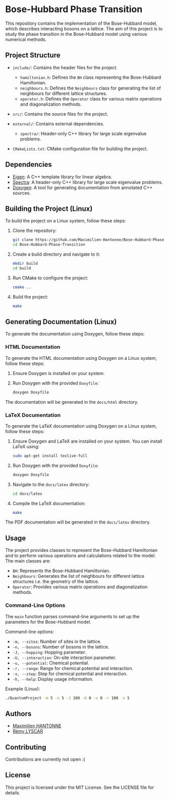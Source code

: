 # Bose-Hubbard Phase Transition

This repository contains the implementation of the Bose-Hubbard model, which describes interacting bosons on a lattice. The aim of this project is to study the phase transition in the Bose-Hubbard model using various numerical methods.

## Project Structure

- `include/`: Contains the header files for the project.
  - `hamiltonian.h`: Defines the `BH` class representing the Bose-Hubbard Hamiltonian.
  - `neighbours.h`: Defines the `Neighbours` class for generating the list of neighbours for different lattice structures.
  - `operator.h`: Defines the `Operator` class for various matrix operations and diagonalization methods.

- `src/`: Contains the source files for the project.

- `external/`: Contains external dependencies.
  - `spectra/`: Header-only C++ library for large scale eigenvalue problems.

- `CMakeLists.txt`: CMake configuration file for building the project.

## Dependencies

- [Eigen](https://eigen.tuxfamily.org/dox/GettingStarted.html): A C++ template library for linear algebra.
- [Spectra](https://spectralib.org/): A header-only C++ library for large scale eigenvalue problems.
- [Doxygen](http://www.doxygen.nl/): A tool for generating documentation from annotated C++ sources.
  
## Building the Project (Linux)

To build the project on a Linux system, follow these steps:

1. Clone the repository:
    ```sh
    git clone https://github.com/Maximilien-Hantonne/Bose-Hubbard-Phase-Transition.git
    cd Bose-Hubbard-Phase-Transition
    ```

2. Create a build directory and navigate to it:
    ```sh
    mkdir build
    cd build
    ```

3. Run CMake to configure the project:
    ```sh
    cmake ..
    ```

4. Build the project:
    ```sh
    make
    ```

## Generating Documentation (Linux)

To generate the documentation using Doxygen, follow these steps:

### HTML Documentation

To generate the HTML documentation using Doxygen on a Linux system, follow these steps:

1. Ensure Doxygen is installed on your system.

2. Run Doxygen with the provided `Doxyfile`:
    ```sh
    doxygen Doxyfile
    ```

The documentation will be generated in the `docs/html` directory.

### LaTeX Documentation

To generate the LaTeX documentation using Doxygen on a Linux system, follow these steps:

1. Ensure Doxygen and LaTeX are installed on your system. You can install LaTeX using:
    ```sh
    sudo apt-get install texlive-full
    ```

2. Run Doxygen with the provided `Doxyfile`:
    ```sh
    doxygen Doxyfile
    ```

3. Navigate to the `docs/latex` directory:
    ```sh
    cd docs/latex
    ```

4. Compile the LaTeX documentation:
    ```sh
    make
    ```

The PDF documentation will be generated in the `docs/latex` directory.

## Usage

The project provides classes to represent the Bose-Hubbard Hamiltonian and to perform various operations and calculations related to the model. The main classes are:

- `BH`: Represents the Bose-Hubbard Hamiltonian.
- `Neighbours`: Generates the list of neighbours for different lattice structures i.e. the geometry of the lattice.
- `Operator`: Provides various matrix operations and diagonalization methods.

### Command-Line Options

The `main` function parses command-line arguments to set up the parameters for the Bose-Hubbard model.

Command-line options:
- `-m, --sites`: Number of sites in the lattice.
- `-n, --bosons`: Number of bosons in the lattice.
- `-J, --hopping`: Hopping parameter.
- `-U, --interaction`: On-site interaction parameter.
- `-u, --potential`: Chemical potential.
- `-r, --range`: Range for chemical potential and interaction.
- `-s, --step`: Step for chemical potential and interaction.
- `-h, --help`: Display usage information.

Example (Linux):
```sh
./QuantumProject -m 5 -n 5 -J 100 -U 0 -u 0 -r 100 -s 5
```

## Authors

- [Maximilien HANTONNE](https://github.com/Maximilien-Hantonne)
- [Rémy LYSCAR](https://github.com/Remy-Lyscar)
  
## Contributing

Contributions are currently not open :(

## License

This project is licensed under the MIT License. See the LICENSE file for details.
